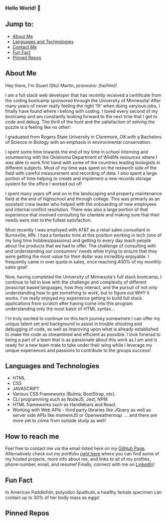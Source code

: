 ### Hello World! 👋

## Jump to:

- [About Me](#about-me)
- [Languages and Technologies](#languages-and-technologies)
- [Contact Me](#how-to-reach-me)
- [Fun Fact](#fun-fact)
- [Pinned Repos](#pinned-repos)

## About Me

Hey there, I'm Stuart (Stu) Martin, pronouns: (he/him)!

I am a full stack web developer that has recently received a certificate from the coding bootcamp sponsored through the University of Minnesota! After many years of never really feeling the right 'fit' when doing varyious jobs, I finally have found where I belong with coding. I loved every second of my bootcamp and am constantly looking forward to the next time that I get to code and debug. The thrill of the hunt and the satisfaction of solving the puzzle is a feeling like no other!

I graduated from Rogers State University in Claremore, OK with a Bachelors of Science in Biology with an emphasis in environmental conservation.

I spent some time towards the end of my time in school interning and volunteering with the Oklahoma Department of Wildlife resources where I was able to work first hand with some of the countries leading biologists in different subjects. Most of my time was spent on the research side of the field with careful measurement and recording of data. I also spent a large portion of time helping to create and implement a new records storage system for the office I worked out of! 

I spent many years off and on in the landscaping and property maintenance field at the end of highschool and through college. This was primarly as an assistant crew leader who helped with the onboarding of new employees and internal conflict resolution. There was also a large portion of that experience that involved consulting for clientele and making sure that their needs were met to the fullest satisfaction. 

Most recently I was employed with AT&T as a retail sales consultant in Burnsville, MN. I had a fantastic time at this position working in tech (one of my long time hobbies/passions) and getting to every day teach people about the products that we had to offer. The challenge of consulting with and understanding our consumers' needs while trying to ensure that they were getting the most value for their dollar was incredibly enjoyable. I frequently came in over quota in sales, once reaching 400% of my monthly sales goal! 

Now, having completed the University of Minnesota's full stack bootcamp, I continue to fall in love with the challenge and complexity of different javascript based languages, how they interact, and the pursuit of not only understanding how to get something to work, but to figure out WHY it works. I've really enjoyed my experience getting to build full stack applications from scratch after having come into this program understanding only the most basic of HTML syntax...

I'm truly excited to continue on this tech journey somewhere I can offer my unique talent set and background to assist in trouble shooting and debugging of code, as well as improving upon what is already established to make the code as streamlined and efficient as possible. I look forwrad to being a part of a team that is as passionate about this work as I am and is ready for a new team mate to take under their wing while I leverage my unique experiences and passions to contribute to the groups success! 

## Languages and Technologies 
- HTML
- CSS
- JAVASCRIPT
- Various CSS Frameworks (Bulma, BootStrap, etc).
- CLI programming such as NodeJS, Jest, NPM.
- HTML frameworks such as Handlebars and React.
- Working with Web APIs - third party libraries like JQuery as well as server side APIs like momentJS or Openweathermap.
... and there are more yet to come from outside study as well!

## How to reach me

Feel free to contact me via the email listed here on my [GitHub Page](https://github.com/StuMartin22).
Alternatively check out my portfolio [right here](https://stumartin22.github.io/Portfolio/) where you can find some of my hosted projects, more info about me, and links to all of my profiles, phone number, email, and resume!
Finally, connect with me on [LinkedIn](https://pages.github.com/)!

## Fun Fact

In American Paddlefish, polyodon _Spathula_, a healthy female specimen can contain up to 30% of her body mass as eggs! 


## Pinned Repos
